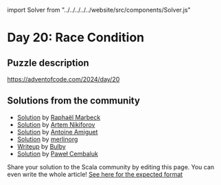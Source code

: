 import Solver from "../../../../../website/src/components/Solver.js"

# Day 20: Race Condition

## Puzzle description

https://adventofcode.com/2024/day/20

## Solutions from the community

- [Solution](https://github.com/rmarbeck/advent2024/blob/main/day20/src/main/scala/Solution.scala) by [Raphaël Marbeck](https://github.com/rmarbeck) 
- [Solution](https://github.com/nikiforo/aoc24/blob/main/src/main/scala/io/github/nikiforo/aoc24/D20T2.scala) by [Artem Nikiforov](https://github.com/nikiforo)
- [Solution](https://github.com/aamiguet/advent-2024/blob/main/src/main/scala/ch/aamiguet/advent2024/Day20.scala) by [Antoine Amiguet](https://github.com/aamiguet)
- [Solution](https://github.com/merlinorg/aoc2024/blob/main/src/main/scala/Day20.scala) by [merlinorg](https://github.com/merlinorg)
- [Writeup](https://thedrawingcoder-gamer.github.io/aoc-writeups/2024/day20.html) by [Bulby](https://github.com/TheDrawingCoder-Gamer)
- [Solution](https://github.com/AvaPL/Advent-of-Code-2024/tree/main/src/main/scala/day20) by [Paweł Cembaluk](https://github.com/AvaPL)

Share your solution to the Scala community by editing this page.
You can even write the whole article! [See here for the expected format](https://github.com/scalacenter/scala-advent-of-code/discussions/424)
